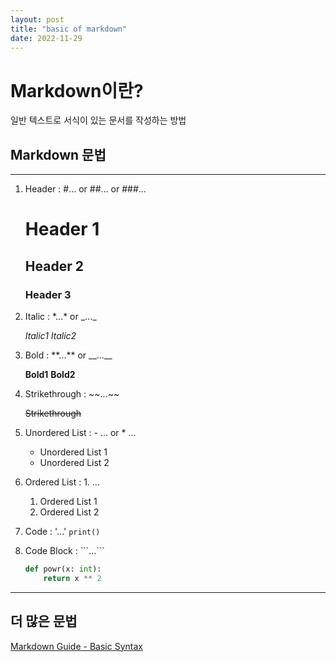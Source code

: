 ```yaml
---
layout: post
title: "basic of markdown"
date: 2022-11-29
---
```


# Markdown이란?
일반 텍스트로 서식이 있는 문서를 작성하는 방법
## Markdown 문법
---
1. Header : \#... or \##... or \###...

    # Header 1
    ## Header 2
    ### Header 3

2. Italic : \*...* or \_..._

    *Italic1*
    _Italic2_

3. Bold : \*\*...** or \_\_...__

    **Bold1**
    __Bold2__

4. Strikethrough : \~\~...~~

    ~~Strikethrough~~

5. Unordered List : \- ... or \* ...

    - Unordered List 1
    * Unordered List 2

6. Ordered List : 1. ...

    1. Ordered List 1
    2. Ordered List 2

7. Code : \'...'
    `print()`

8. Code Block : \```...```
    ```python
    def powr(x: int):
    	return x ** 2
    ```

---

## 더 많은 문법
[Markdown Guide - Basic Syntax](https://www.markdownguide.org/basic-syntax/)
